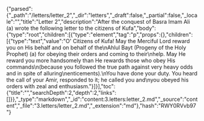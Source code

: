 {"parsed":{"_path":"/letters/letter_2","_dir":"letters","_draft":false,"_partial":false,"_locale":"","title":"Letter 2","description":"After the conquest of Basra Imam Ali (a) wrote the following letter to the citizens of Kufa","body":{"type":"root","children":[{"type":"element","tag":"p","props":{},"children":[{"type":"text","value":"O' Citizens of Kufa! May the Merciful Lord reward you on His behalf and on behalf of the\nAhlul Bayt (Progeny of the Holy Prophet) (a) for obeying their orders and coming to their\nhelp. May He reward you more handsomely than He rewards those who obey His commands\n(because you followed the true path against very heavy odds and in spite of alluring\nenticements).\nYou have done your duty. You heard the call of your Amir, responded to it; he called you and\nyou obeyed his orders with zeal and enthusiasm."}]}],"toc":{"title":"","searchDepth":2,"depth":2,"links":[]}},"_type":"markdown","_id":"content:3.letters:letter_2.md","_source":"content","_file":"3.letters/letter_2.md","_extension":"md"},"hash":"RWY0RVvb97"}